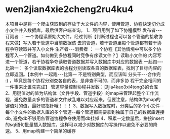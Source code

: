 # wen2jian4xie2cheng2ru4ku4
本项目中是将一个爬虫获取到的存放于大文件的内容，使用管道、协程快速切分成小文件并入数据库，最后供客户端查询。
1、项目用到了如下协程模型
   发布者---订阅者 ： 一个协程读原始大文件，经过判断【判断过程也可以各个管道的接收协程来做】写入若干管道中当前数据该
                     去的管道，若干管道里每个管道都有若干协程争夺读取并写入小文件
   生产者---消费者 ： 一个协程【其他情境中可以多个协程写入一个管道。如何做到多协程同时竞争有序读文件？】读取小文件的
                     内容写进一个管道，若干协程争夺读取管道数据并写入数据库中对应的数据表
   一起跑---比第一：  多个读取数据库表的协程分别读取各自的数据库表，找到了目标内容的立即返回。【本例中 一起跑---比第一 
                      不是特别典型，而应该叫 分头干---合作完 :) ，毕竟是每个协程分别查各自的表，是非查不可的，而非多协
                      程干完全相同的一件事来比谁先完成】
 管道容量控制协程并发数：见jia4kao3xi4tong3的仓库
2、用键值对的值为结构体（文件字段、管道字段）的map来管理起整个工作流程，避免数量众多的管道和文件散乱难以对应起来。但要注意，结构体为map的键值对的值，最好取指针哦！！！
3、数据写入数据库时，分类后的多个小文件--每个小文件的数据入库的多个管道--每个管道都需要拿到独属于自己的数据库连接db,
   避免db不够用各管道协程争夺使用而db挂掉
4、积累一定数量后，拼接insert的sql语句批量插入数据库，这样可以减少对数据库的写操作以避免不必要的降速。
5、用map构建一个简单的缓存
